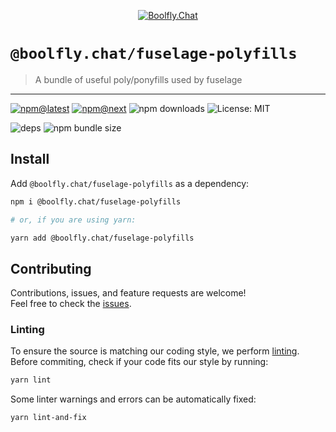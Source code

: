 <!--header-->

<p align="center">
  <a href="https://subscription.boolfly.com/" title="Boolfly.Chat">
    <img src="https://github.com/boolfly/Boolfly.Chat.Artwork/raw/master/Logos/2020/png/logo-horizontal-red.png" alt="Boolfly.Chat" />
  </a>
</p>

# `@boolfly.chat/fuselage-polyfills`

> A bundle of useful poly/ponyfills used by fuselage

---

[![npm@latest](https://img.shields.io/npm/v/@boolfly.chat/fuselage-polyfills/latest?style=flat-square)](https://www.npmjs.com/package/@boolfly.chat/fuselage-polyfills/v/latest) [![npm@next](https://img.shields.io/npm/v/@boolfly.chat/fuselage-polyfills/next?style=flat-square)](https://www.npmjs.com/package/@boolfly.chat/fuselage-polyfills/v/next) ![npm downloads](https://img.shields.io/npm/dw/@boolfly.chat/fuselage-polyfills?style=flat-square) ![License: MIT](https://img.shields.io/npm/l/@boolfly.chat/fuselage-polyfills?style=flat-square)

![deps](https://img.shields.io/librariesio/release/npm/@boolfly.chat/fuselage-polyfills?style=flat-square) ![npm bundle size](https://img.shields.io/bundlephobia/min/@boolfly.chat/fuselage-polyfills?style=flat-square)

<!--/header-->

## Install

<!--install-->

Add `@boolfly.chat/fuselage-polyfills` as a dependency:

```sh
npm i @boolfly.chat/fuselage-polyfills

# or, if you are using yarn:

yarn add @boolfly.chat/fuselage-polyfills
```

<!--/install-->

## Contributing

<!--contributing(msg)-->

Contributions, issues, and feature requests are welcome!<br />
Feel free to check the [issues](https://github.com/boolfly/fuselage/issues).

<!--/contributing(msg)-->

### Linting

To ensure the source is matching our coding style, we perform [linting](<https://en.wikipedia.org/wiki/Lint_(software)>).
Before commiting, check if your code fits our style by running:

<!--yarn(lint)-->

```sh
yarn lint
```

<!--/yarn(lint)-->

Some linter warnings and errors can be automatically fixed:

<!--yarn(lint-and-fix)-->

```sh
yarn lint-and-fix
```

<!--/yarn(lint-and-fix)-->

